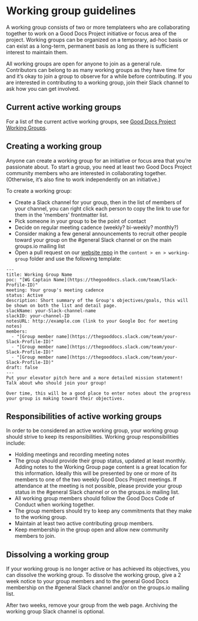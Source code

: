 # Working group guidelines

A working group consists of two or more templateers who are collaborating together to work on a Good Docs Project initiative or focus area of the project.
Working groups can be organized on a temporary, ad-hoc basis or can exist as a long-term, permanent basis as long as there is sufficient interest to maintain them.

All working groups are open for anyone to join as a general rule.
Contributors can belong to as many working groups as they have time for and it’s okay to join a group to observe for a while before contributing.
If you are interested in contributing to a working group, join their Slack channel to ask how you can get involved.

## Current active working groups

For a list of the current active working groups, see [Good Docs Project Working Groups](https://thegooddocsproject.dev/working-group/).

## Creating a working group
Anyone can create a working group for an initiative or focus area that you’re passionate about.
To start a group, you need at least two Good Docs Project community members who are interested in collaborating together.
(Otherwise, it’s also fine to work independently on an initiative.)

To create a working group:

- Create a Slack channel for your group, then in the list of members of your channel, you can right click each person to copy the link to use for them in the 'members' frontmatter list.
- Pick someone in your group to be the point of contact
- Decide on regular meeting cadence (weekly? bi-weekly? monthly?)
- Consider making a few general announcements to recruit other people toward your group on the #general Slack channel or on the main groups.io mailing list
- Open a pull request on our [website repo](https://github.com/thegooddocsproject/website-hugo) in the `content > en > working-group` folder and use the following template:

```
---
title: Working Group Name
poc: "[WG Captain Name](https://thegooddocs.slack.com/team/Slack-Profile-ID)"
meeting: Your group's meeting cadence
status: Active
description: Short summary of the Group's objectives/goals, this will be shown on both the list and detail page.
slackName: your-Slack-channel-name
slackID: your-channel-ID
notesURL: http://example.com (link to your Google Doc for meeting notes)
members:
  - "[Group member name](https://thegooddocs.slack.com/team/your-Slack-Profile-ID)"
  - "[Group member name](https://thegooddocs.slack.com/team/your-Slack-Profile-ID)"
  - "[Group member name](https://thegooddocs.slack.com/team/your-Slack-Profile-ID)"
draft: false
---
Put your elevator pitch here and a more detailed mission statement!
Talk about who should join your group!

Over time, this will be a good place to enter notes about the progress your group is making toward their objectives.
```


## Responsibilities of active working groups
In order to be considered an active working group, your working group should strive to keep its responsibilities. Working group responsibilities include:

- Holding meetings and recording meeting notes
- The group should provide their group status, updated at least monthly. Adding notes to the Working Group page content is a great location for this information.
  Ideally this will be presented by one or more of its members to one of the two weekly Good Docs Project meetings.
  If attendance at the meeting is not possible, please provide your group status in the #general Slack channel or on the groups.io mailing list.
- All working group members should follow the Good Docs Code of Conduct when working together.
- The group members should try to keep any commitments that they make to the working group.
- Maintain at least two active contributing group members.
- Keep membership in the group open and allow new community members to join.

## Dissolving a working group

If your working group is no longer active or has achieved its objectives, you can dissolve the working group.
To dissolve the working group, give a 2 week notice to your group members and to the general Good Docs membership on the #general Slack channel and/or on the groups.io mailing list.

After two weeks, remove your group from the web page.
Archiving the working group Slack channel is optional.
